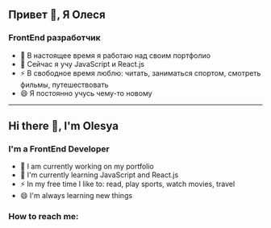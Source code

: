 ## Привет 👋, Я Олеся

### FrontEnd разработчик

- 🔭 В настоящее время я работаю над своим портфолио 
- 🌱 Сейчас я учу JavaScript и React.js
- ⚡ В свободное время люблю: читать, заниматься спортом, смотреть фильмы, путешествовать
- 😄 Я постоянно учусь чему-то новому


------------------------------------------------------------------------------------------------

## Hi there 👋, I'm Olesya

### I'm a FrontEnd Developer

- 🔭 I am currently working on my portfolio 
- 🌱 I'm currently learning JavaScript and React.js
- ⚡ In my free time I like to: read, play sports, watch movies, travel
- 😄 I'm always learning new things

### How to reach me:

['Telegram']: https://t.me/barandakhina

